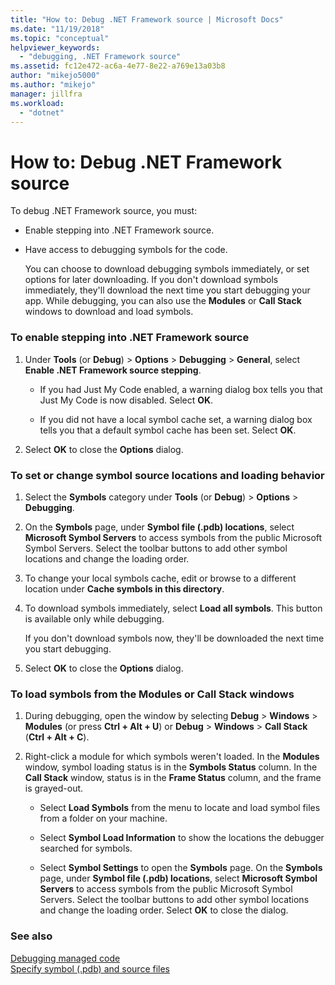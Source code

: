 ```yaml
---
title: "How to: Debug .NET Framework source | Microsoft Docs"
ms.date: "11/19/2018"
ms.topic: "conceptual"
helpviewer_keywords: 
  - "debugging, .NET Framework source"
ms.assetid: fc12e472-ac6a-4e77-8e22-a769e13a03b8
author: "mikejo5000"
ms.author: "mikejo"
manager: jillfra
ms.workload: 
  - "dotnet"
---
```

# How to: Debug .NET Framework source

To debug .NET Framework source, you must:

- Enable stepping into .NET Framework source.  
  
- Have access to debugging symbols for the code. 
  
  You can choose to download debugging symbols immediately, or set options for later downloading. If you don't download symbols immediately, they'll download the next time you start debugging your app. While debugging, you can also use the **Modules** or **Call Stack** windows to download and load symbols.  
  
### To enable stepping into .NET Framework source 
  
1. Under **Tools** (or **Debug**) > **Options** > **Debugging** > **General**, select **Enable .NET Framework source stepping**.  
   
   - If you had Just My Code enabled, a warning dialog box tells you that Just My Code is now disabled. Select **OK**.  
   
   - If you did not have a local symbol cache set, a warning dialog box tells you that a default symbol cache has been set. Select **OK**.  
   
1. Select **OK** to close the **Options** dialog.
  
### To set or change symbol source locations and loading behavior

1. Select the **Symbols** category under **Tools** (or **Debug**) > **Options** > **Debugging**.  
  
1. On the **Symbols** page, under **Symbol file (.pdb) locations**, select **Microsoft Symbol Servers** to access symbols from the public Microsoft Symbol Servers. Select the toolbar buttons to add other symbol locations and change the loading order. 
   
1. To change your local symbols cache, edit or browse to a different location under **Cache symbols in this directory**.  
   
1. To download symbols immediately, select **Load all symbols**. This button is available only while debugging.  
   
   If you don't download symbols now, they'll be downloaded the next time you start debugging.  
   
1. Select **OK** to close the **Options** dialog.  
  
### To load symbols from the Modules or Call Stack windows  
  
1. During debugging, open the window by selecting **Debug** > **Windows** > **Modules** (or press **Ctrl + Alt + U**) or **Debug** > **Windows** > **Call Stack** (**Ctrl + Alt + C**). 
   
1. Right-click a module for which symbols weren't loaded. In the **Modules** window, symbol loading status is in the **Symbols Status** column. In the **Call Stack** window, status is in the **Frame Status** column, and the frame is grayed-out. 
   
   - Select **Load Symbols** from the menu to locate and load symbol files from a folder on your machine. 
   
   - Select **Symbol Load Information** to show the locations the debugger searched for symbols.  
   
   - Select **Symbol Settings** to open the **Symbols** page. On the **Symbols** page, under **Symbol file (.pdb) locations**, select **Microsoft Symbol Servers** to access symbols from the public Microsoft Symbol Servers. Select the toolbar buttons to add other symbol locations and change the loading order. Select **OK** to close the dialog. 
  
### See also  
 [Debugging managed code](../debugger/debugging-managed-code.md)   
 [Specify symbol (.pdb) and source files](../debugger/specify-symbol-dot-pdb-and-source-files-in-the-visual-studio-debugger.md)